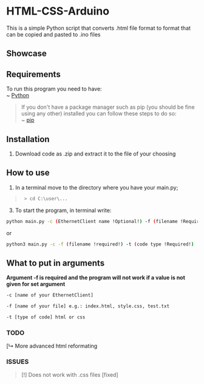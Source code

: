 # HTML-CSS-Arduino
This is a simple Python script that converts .html file format to format that can be copied and pasted to .ino files

## Showcase
## Requirements
To run this program you need to have:<br />
~ [Python](https://www.python.org/downloads/)<br />
> If you don't have a package manager such as pip (you should be fine using any other) installed you can follow these steps to do so:<br />
  ~ [pip](https://www.geeksforgeeks.org/how-to-install-pip-on-windows/#:~:text=Download%20and%20Install%20pip%3A&text=Download%20the%20get%2Dpip.py,where%20the%20above%20file%20exists.&text=and%20wait%20through%20the%20installation,now%20installed%20on%20your%20system)

## Installation
1. Download code as .zip and extract it to the file of your choosing

## How to use
1. In a terminal move to the directory where you have your main.py;
> ```bash
>  > cd C:\user\...
>  ```
3. To start the program, in terminal write:
```bash
python main.py -c (EthernetClient name !Optional!) -f (filename !Required!) -t (code type !Required!)
```
or
```bash
python3 main.py -c -f (filename !required!) -t (code type !Required!)
```

## What to put in arguments
**Argument -f is required and the program will not work if a value is not given for set argument**
```bash
-c [name of your EthernetClient]
```
```bash
-f [name of your file] e.g.: index.html, style.css, test.txt
```
```bash
-t [type of code] html or css 
```

### TODO
[↳ More advanced html reformating

### ISSUES
>[!] Does not work with .css files [fixed]
